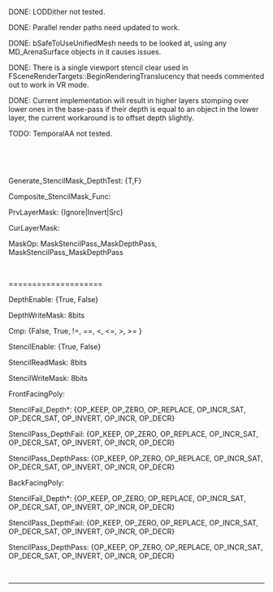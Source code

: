 

DONE: LODDither not tested.

DONE: Parallel render paths need updated to work.

DONE: bSafeToUseUnifiedMesh needs to be looked at, using any MD\_ArenaSurface objects in it causes issues.

DONE: There is a single viewport stencil clear used in FSceneRenderTargets::BeginRenderingTranslucency that needs commented out to work in VR mode.

DONE: Current implementation will result in higher layers stomping over lower ones in the base-pass if their depth is equal to an object in the lower layer, the current workaround is to offset depth slightly.

TODO: TemporalAA not tested.

 

 

Generate\_StencilMask\_DepthTest: {T,F}

Composite\_StencilMask\_Func:

PrvLayerMask: {Ignore|Invert|Src}

CurLayerMask:

MaskOp: MaskStencilPass\_MaskDepthPass, MaskStencilPass\_MaskDepthPass

 

====================

DepthEnable: {True, False}

DepthWriteMask: 8bits

Cmp: {False, True, !=, ==, &lt;, &lt;=, &gt;, &gt;= }

StencilEnable: {True, False}

StencilReadMask: 8bits

StencilWriteMask: 8bits

FrontFacingPoly:

StencilFail\_Depth\*: {OP\_KEEP, OP\_ZERO, OP\_REPLACE, OP\_INCR\_SAT, OP\_DECR\_SAT, OP\_INVERT, OP\_INCR, OP\_DECR}

StencilPass\_DepthFail: {OP\_KEEP, OP\_ZERO, OP\_REPLACE, OP\_INCR\_SAT, OP\_DECR\_SAT, OP\_INVERT, OP\_INCR, OP\_DECR}

StencilPass\_DepthPass: {OP\_KEEP, OP\_ZERO, OP\_REPLACE, OP\_INCR\_SAT, OP\_DECR\_SAT, OP\_INVERT, OP\_INCR, OP\_DECR}

BackFacingPoly:

StencilFail\_Depth\*: {OP\_KEEP, OP\_ZERO, OP\_REPLACE, OP\_INCR\_SAT, OP\_DECR\_SAT, OP\_INVERT, OP\_INCR, OP\_DECR}

StencilPass\_DepthFail: {OP\_KEEP, OP\_ZERO, OP\_REPLACE, OP\_INCR\_SAT, OP\_DECR\_SAT, OP\_INVERT, OP\_INCR, OP\_DECR}

StencilPass\_DepthPass: {OP\_KEEP, OP\_ZERO, OP\_REPLACE, OP\_INCR\_SAT, OP\_DECR\_SAT, OP\_INVERT, OP\_INCR, OP\_DECR}

 

--------------------------------
